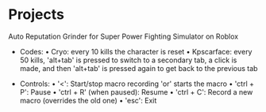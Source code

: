 # Projects

Auto Reputation Grinder for Super Power Fighting Simulator on Roblox

- Codes:
  • Cryo: every 10 kills the character is reset
  • Kpscarface: every 50 kills, 'alt+tab' is pressed to switch to a secondary tab, a click is made, and then 'alt+tab' is pressed again to get back to the previous tab

- Controls:
  • '<': Start/stop macro recording 'or' starts the macro
  • 'ctrl + P': Pause
  • 'ctrl + R' (when paused): Resume
  • 'ctrl + C': Record a new macro (overrides the old one)
  • 'esc': Exit
